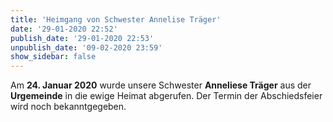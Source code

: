```yaml
---
title: 'Heimgang von Schwester Annelise Träger'
date: '29-01-2020 22:52'
publish_date: '29-01-2020 22:53'
unpublish_date: '09-02-2020 23:59'
show_sidebar: false
---
```


Am **24. Januar 2020** wurde unsere Schwester **Anneliese Träger** aus der **Urgemeinde** in die ewige Heimat abgerufen. Der Termin der Abschiedsfeier wird noch bekanntgegeben.